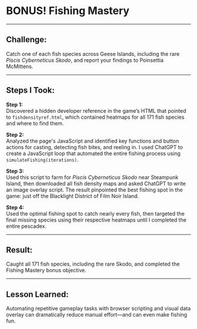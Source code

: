# BONUS! Fishing Mastery

---

## Challenge:  
Catch one of each fish species across Geese Islands, including the rare *Piscis Cyberneticus Skodo*, and report your findings to Poinsettia McMittens.

---

## Steps I Took:

**Step 1:**  
Discovered a hidden developer reference in the game’s HTML that pointed to `fishdensityref.html`, which contained heatmaps for all 171 fish species and where to find them.

**Step 2:**  
Analyzed the page's JavaScript and identified key functions and button actions for casting, detecting fish bites, and reeling in. I used ChatGPT to create a JavaScript loop that automated the entire fishing process using `simulateFishing(iterations)`.

**Step 3:**  
Used this script to farm for *Piscis Cyberneticus Skodo* near Steampunk Island, then downloaded all fish density maps and asked ChatGPT to write an image overlay script. The result pinpointed the best fishing spot in the game: just off the Blacklight District of Film Noir Island.

**Step 4:**  
Used the optimal fishing spot to catch nearly every fish, then targeted the final missing species using their respective heatmaps until I completed the entire pescadex.

---

## Result:  
Caught all 171 fish species, including the rare Skodo, and completed the Fishing Mastery bonus objective.

---

## Lesson Learned:  
Automating repetitive gameplay tasks with browser scripting and visual data overlay can dramatically reduce manual effort—and can even make fishing fun.

